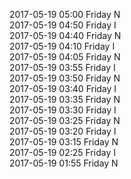 2017-05-19 05:00 Friday  N  
2017-05-19 04:50 Friday  I  
2017-05-19 04:40 Friday  N  
2017-05-19 04:10 Friday  I  
2017-05-19 04:05 Friday  N  
2017-05-19 03:55 Friday  I  
2017-05-19 03:50 Friday  N  
2017-05-19 03:40 Friday  I  
2017-05-19 03:35 Friday  N  
2017-05-19 03:30 Friday  I  
2017-05-19 03:25 Friday  N  
2017-05-19 03:20 Friday  I  
2017-05-19 03:15 Friday  N  
2017-05-19 02:25 Friday  I  
2017-05-19 01:55 Friday  N  
